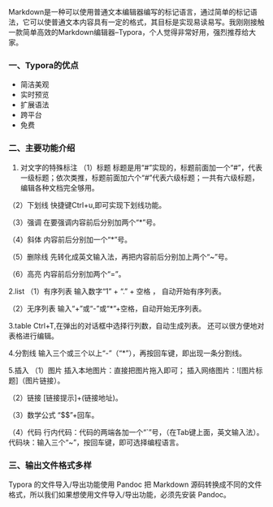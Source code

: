Markdown是一种可以使用普通文本编辑器编写的标记语言，通过简单的标记语法，它可以使普通文本内容具有一定的格式，其目标是实现易读易写。我刚刚接触一款简单高效的Markdown编辑器–Typora，个人觉得非常好用，强烈推荐给大家。

### 一、Typora的优点

+ 简洁美观
+ 实时预览
+ 扩展语法
+ 跨平台
+ 免费 

### 二、主要功能介绍

1. 对文字的特殊标注
（1）标题
标题是用“#”实现的，标题前面加一个“#”，代表一级标题；依次类推，标题前面加六个“#”代表六级标题；一共有六级标题，编辑各种文档完全够用。

（2）下划线
快捷键Ctrl+u,即可实现下划线功能。

（3）强调
在要强调内容前后分别加两个“*”号。

（4）斜体
内容前后分别加一个“*”号。

（5）删除线
先转化成英文输入法，再把内容前后分别加上两个“~”号。

（6）高亮
内容前后分别加两个“=”。



2.list
（1）有序列表
输入数字“1” + “.” + 空格 ， 自动开始有序列表。

（2）无序列表
输入“+”或“-”或“*”+空格，自动开始无序列表。



3.table
Ctrl+T,在弹出的对话框中选择行列数，自动生成列表。 
还可以很方便地对表格进行编辑。



4.分割线
输入三个或三个以上“-”（“*”），再按回车键，即出现一条分割线。

5.插入
（1）图片
插入本地图片：直接把图片拖入即可； 
插入网络图片：![图片标题]（图片链接）。 


（2）链接
[链接提示]+(链接地址)。

（3）数学公式
“$$”+回车。

（4）代码
行内代码：代码的两端各加一个“`”号，（在Tab键上面，英文输入法）。 
代码块：输入三个“~”，按回车键，即可选择编程语言。 

### 三、输出文件格式多样

Typora 的文件导入/导出功能使用 Pandoc 把 Markdown 源码转换成不同的文件格式，所以我们如果想使用文件导入/导出功能，必须先安装 Pandoc。 

